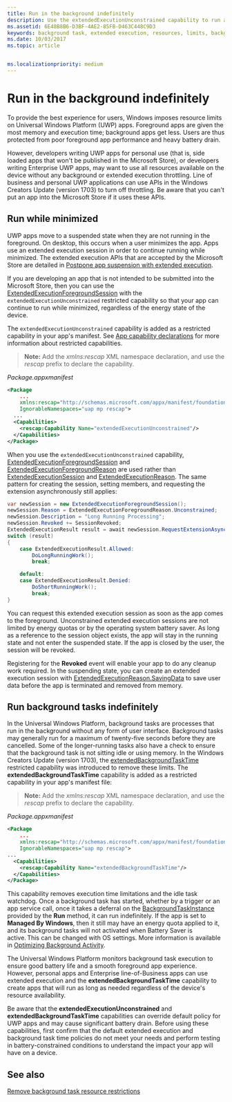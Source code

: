 ```yaml
---
title: Run in the background indefinitely
description: Use the extendedExecutionUnconstrained capability to run a background task or extended execution session in the background indefinitely.
ms.assetid: 6E48B8B6-D3BF-4AE2-85FB-D463C448C9D3
keywords: background task, extended execution, resources, limits, background task
ms.date: 10/03/2017
ms.topic: article


ms.localizationpriority: medium
---
```

# Run in the background indefinitely

To provide the best experience for users, Windows imposes resource limits on Universal Windows Platform (UWP) apps. Foreground apps are given the most memory and execution time; background apps get less. Users are thus protected from poor foreground app performance and heavy battery drain.

However, developers writing UWP apps for personal use (that is, side loaded apps that won't be published in the Microsoft Store), or developers writing Enterprise UWP apps, may want to use all resources available on the device without any background or extended execution throttling. Line of business and personal UWP applications can use APIs in the Windows Creators Update (version 1703) to turn off throttling. Be aware that you can't put an app into the Microsoft Store if it uses these APIs.

## Run while minimized

UWP apps move to a suspended state when they are not running in the foreground. On desktop, this occurs when a user minimizes the app. Apps use an extended execution session in order to continue running while minimized. The extended execution APIs that are accepted by the Microsoft Store are detailed in [Postpone app suspension with extended execution](./run-minimized-with-extended-execution.md).

If you are developing an app that is not intended to be submitted into the Microsoft Store, then you can use the [ExtendedExecutionForegroundSession](/uwp/api/windows.applicationmodel.extendedexecution.foreground.extendedexecutionforegroundsession) with the `extendedExecutionUnconstrained` restricted capability so that your app can continue to run while minimized, regardless of the energy state of the device.  

The `extendedExecutionUnconstrained` capability is added as a restricted capability in your app's manifest. See [App capability declarations](../packaging/app-capability-declarations.md) for more information about restricted capabilities.

> **Note:**
> Add the *xmlns:rescap* XML namespace declaration, and use the *rescap* prefix to declare the capability.

_Package.appxmanifest_
```xml
<Package
    ...
    xmlns:rescap="http://schemas.microsoft.com/appx/manifest/foundation/windows10/restrictedcapabilities"
    IgnorableNamespaces="uap mp rescap">
  ...
  <Capabilities>
    <rescap:Capability Name="extendedExecutionUnconstrained"/>
  </Capabilities>
</Package>
```

When you use the `extendedExecutionUnconstrained` capability, [ExtendedExecutionForegroundSession](/uwp/api/windows.applicationmodel.extendedexecution.foreground.extendedexecutionforegroundsession) and [ExtendedExecutionForegroundReason](/uwp/api/windows.applicationmodel.extendedexecution.foreground.extendedexecutionforegroundreason) are used rather than [ExtendedExecutionSession](/uwp/api/windows.applicationmodel.extendedexecution.extendedexecutionsession) and [ExtendedExecutionReason](/uwp/api/windows.applicationmodel.extendedexecution.extendedexecutionreason). The same pattern for creating the session, setting members, and requesting the extension asynchronously still applies: 

```cs
var newSession = new ExtendedExecutionForegroundSession();
newSession.Reason = ExtendedExecutionForegroundReason.Unconstrained;
newSession.Description = "Long Running Processing";
newSession.Revoked += SessionRevoked;
ExtendedExecutionResult result = await newSession.RequestExtensionAsync();
switch (result)
{
    case ExtendedExecutionResult.Allowed:
        DoLongRunningWork();
        break;

    default:
    case ExtendedExecutionResult.Denied:
        DoShortRunningWork();
        break;
}
```

You can request this extended execution session as soon as the app comes to the foreground. Unconstrained extended execution sessions are not limited by energy quotas or by the operating system battery saver. As long as a reference to the session object exists, the app will stay in the running state and not enter the suspended state. If the app is closed by the user, the session will be revoked.

Registering for the **Revoked** event will enable your app to do any cleanup work required. In the suspending state, you can create an extended execution session with   [ExtendedExecutionReason.SavingData](/uwp/api/windows.applicationmodel.extendedexecution.extendedexecutionreason) to save user data before the app is terminated and removed from memory.

## Run background tasks indefinitely

In the Universal Windows Platform, background tasks are processes that run in the background without any form of user interface. Background tasks may generally run for a maximum of twenty-five seconds before they are cancelled. Some of the longer-running tasks also have a check to ensure that the background task is not sitting idle or using memory. In the Windows Creators Update (version 1703), the [extendedBackgroundTaskTime](../packaging/app-capability-declarations.md) restricted capability was introduced to remove these limits. The **extendedBackgroundTaskTime** capability is added as a restricted capability in your app's manifest file:

> **Note:**
> Add the *xmlns:rescap* XML namespace declaration, and use the *rescap* prefix to declare the capability.

_Package.appxmanifest_
```xml
<Package
    ... 
    xmlns:rescap="http://schemas.microsoft.com/appx/manifest/foundation/windows10/restrictedcapabilities"
    IgnorableNamespaces="uap mp rescap">
...
  <Capabilities>
    <rescap:Capability Name="extendedBackgroundTaskTime"/>
  </Capabilities>
</Package>
```

This capability removes execution time limitations and the idle task watchdog. Once a background task has started, whether by a trigger or an app service call, once it takes a deferral on the [BackgroundTaskInstance](/uwp/api/Windows.ApplicationModel.Background.IBackgroundTaskInstance) provided by the **Run** method, it can run indefinitely. If the app is set to **Managed By Windows**, then it still may have an energy quota applied to it, and its background tasks will not activated when Battery Saver is active. This can be changed with OS settings. More information is available in [Optimizing Background Activity](../debug-test-perf/optimize-background-activity.md).

The Universal Windows Platform monitors background task execution to ensure good battery life and a smooth foreground app experience. However, personal apps and Enterprise line-of-Business apps can use extended execution and the **extendedBackgroundTaskTime** capability to create apps that will run as long as needed regardless of the device's resource availability.

Be aware that the **extendedExecutionUnconstrained** and **extendedBackgroundTaskTime** capabilities can override default policy for UWP apps and may cause significant battery drain. Before using these capabilities, first confirm that the default extended execution and background task time policies do not meet your needs and perform testing in battery-constrained conditions to understand the impact your app will have on a device.

## See also

[Remove background task resource restrictions](/windows/application-management/enterprise-background-activity-controls)